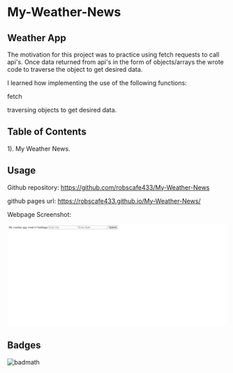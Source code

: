 

# My-Weather-News

## Weather App


The motivation for this project was to practice using fetch requests to call api's. Once data returned from api's in the form of objects/arrays the wrote code to traverse the object to get desired data.



I learned how implementing the use of the following functions:


 fetch

 traversing objects to get desired data.


## Table of Contents

1). My Weather News.

## Usage

Github repository: https://github.com/robscafe433/My-Weather-News

github pages url: https://robscafe433.github.io/My-Weather-News/


Webpage Screenshot:

<!-- example code below -->
   ![Screen print of web page.](My-Weather-News.png)


## Badges

![badmath](https://img.shields.io/github/languages/top/lernantino/badmath)
